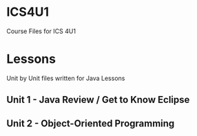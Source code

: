# ICS4U1
Course Files for ICS 4U1

# Lessons
Unit by Unit files written for Java Lessons

## Unit 1 - Java Review / Get to Know Eclipse

## Unit 2 - Object-Oriented Programming
